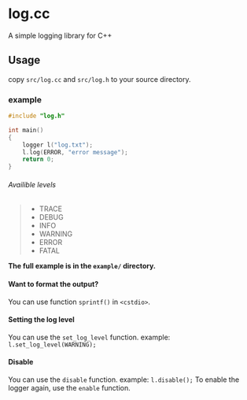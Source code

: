 # log.cc
A simple logging library for C++

## Usage
copy `src/log.cc` and `src/log.h` to your source directory.
### example
```cpp
#include "log.h"

int main()
{
	logger l("log.txt");
	l.log(ERROR, "error message");
	return 0;
}


```
###### Availible levels
> - TRACE
> - DEBUG
> - INFO
> - WARNING
> - ERROR
> - FATAL

**The full example is in the `example/` directory.**

#### Want to format the output?
You can use function `sprintf()` in `<cstdio>`.

#### Setting the log level
You can use the `set_log_level` function.
example: `l.set_log_level(WARNING);`

#### Disable
You can use the `disable` function.
example: `l.disable();`
To enable the logger again, use the `enable` function.
